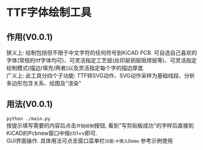 # TTF字体绘制工具

## 作用(V0.0.1)
狭义上: 绘制包括但不限于中文字符的任何符号到KiCAD PCB. 可自选自己喜欢的字体(常规的ttf字体均可)、可灵活指定工艺层(丝印层铜层阻焊层等)、可灵活指定绘制模式(描边/填充/两者)以及灵活指定每个字的描边厚度.  
广义上: 此工具分四个子功能: TTF转SVG动作、SVG动作采样为基础线段、分析多边形包含关系、绘图及"渲染"

## 用法(V0.0.1)
`python ./main.py`  
按提示填写需要的内容后点击`开始绘制`按钮, 看到"写剪贴板成功"的字样后直接到KiCAD的Pcbnew窗口中按<kb>ctrl</kb>+<kb>v</kb>即可.  
GUI界面操作. 具体用法可点击窗口菜单栏`功能`→`填入Demo` 参考示例使用
